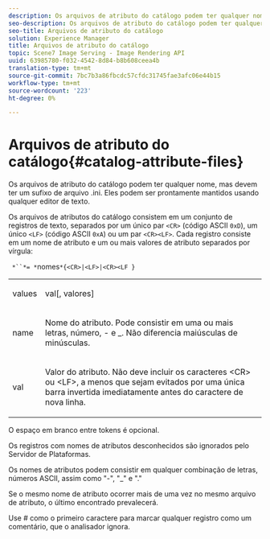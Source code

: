 ```yaml
---
description: Os arquivos de atributo do catálogo podem ter qualquer nome, mas devem ter um sufixo de arquivo .ini. Eles podem ser prontamente mantidos usando qualquer editor de texto.
seo-description: Os arquivos de atributo do catálogo podem ter qualquer nome, mas devem ter um sufixo de arquivo .ini. Eles podem ser prontamente mantidos usando qualquer editor de texto.
seo-title: Arquivos de atributo do catálogo
solution: Experience Manager
title: Arquivos de atributo do catálogo
topic: Scene7 Image Serving - Image Rendering API
uuid: 63985780-f032-4542-8d84-b8b608ceea4b
translation-type: tm+mt
source-git-commit: 7bc7b3a86fbcdc57cfdc31745fae3afc06e44b15
workflow-type: tm+mt
source-wordcount: '223'
ht-degree: 0%

---
```



# Arquivos de atributo do catálogo{#catalog-attribute-files}

Os arquivos de atributo do catálogo podem ter qualquer nome, mas devem ter um sufixo de arquivo .ini. Eles podem ser prontamente mantidos usando qualquer editor de texto.

Os arquivos de atributos do catálogo consistem em um conjunto de registros de texto, separados por um único par `<CR>` (código ASCII `0xD`), um único `<LF>` (código ASCII `0xA`) ou um par `<CR><LF>`. Cada registro consiste em um nome de atributo e um ou mais valores de atributo separados por vírgula:

` *``*= *`nomes`*{<CR>|<LF>|<CR><LF }`

<table id="simpletable_0F879121670046AE9414298725961303"> 
 <tr class="strow"> 
  <td class="stentry"> <p><span class="varname"> values</span> </p> </td> 
  <td class="stentry"> <p><span class="codeph"> <span class="varname"> val</span>[,<span class="varname"> valores</span>]</span> </p> </td> 
 </tr> 
 <tr class="strow"> 
  <td class="stentry"> <p><span class="varname"> name</span> </p> </td> 
  <td class="stentry"> <p>Nome do atributo. Pode consistir em uma ou mais letras, número, - e _. Não diferencia maiúsculas de minúsculas. </p></td> 
 </tr> 
 <tr class="strow"> 
  <td class="stentry"> <p><span class="varname"> val</span> </p></td> 
  <td class="stentry"> <p>Valor do atributo. Não deve incluir os caracteres <span class="codeph"> &lt;CR&gt;</span> ou <span class="codeph"> &lt;LF&gt;</span>, a menos que sejam evitados por uma única barra invertida imediatamente antes do caractere de nova linha. </p></td> 
 </tr> 
</table>

O espaço em branco entre tokens é opcional.

Os registros com nomes de atributos desconhecidos são ignorados pelo Servidor de Plataformas.

Os nomes de atributos podem consistir em qualquer combinação de letras, números ASCII, assim como &quot;-&quot;, &quot;_&quot; e &quot;.&quot;

Se o mesmo nome de atributo ocorrer mais de uma vez no mesmo arquivo de atributo, o último encontrado prevalecerá.

Use # como o primeiro caractere para marcar qualquer registro como um comentário, que o analisador ignora.
